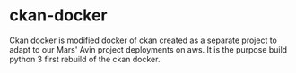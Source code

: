 # ckan-docker

Ckan docker is modified docker of ckan created as a separate project to adapt to our Mars' Avin project deployments on aws.  It is the purpose build python 3 first rebuild of the 
ckan docker.

